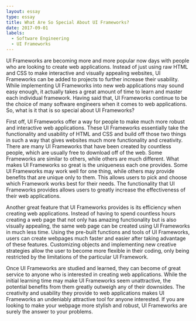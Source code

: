 ```yaml
---
layout: essay
type: essay
title: What Are So Special About UI Frameworks?
date: 2017-09-01
labels:
  - Software Engineering
  - UI Frameworks
---
```



UI Frameworks are becoming more and more popular now days with people who are looking to create web applications. Instead of just using raw HTML and CSS to make interactive and visually appealing websites, UI Frameworks can be added to projects to further increase their usability. While implementing UI Frameworks into new web applications may sound easy enough, it actually takes a great amount of time to learn and master each individual framework. Having said that, UI Frameworks continue to be the choice of many software engineers when it comes to web applications. So, what is it that is so special about UI Frameworks?

First off, UI Frameworks offer a way for people to make much more robust and interactive web applications. These UI Frameworks essentially take the functionality and usability of HTML and CSS and build off those two things in such a way that gives websites much more functionality and creativity. There are many UI Frameworks that have been created by countless people, which are usually free to download off of the web. Some Frameworks are similar to others, while others are much different. What makes UI Frameworks so great is the uniqueness each one provides. Some UI Frameworks may work well for one thing, while others may provide benefits that are unique only to them. This allows users to pick and choose which Framework works best for their needs. The functionality that UI Frameworks provides allows users to greatly increase the effectiveness of their web applications.

Another great feature that UI Frameworks provides is its efficiency when creating web applications. Instead of having to spend countless hours creating a web page that not only has amazing functionality but is also visually appealing, the same web page can be created using UI Frameworks in much less time. Using the pre-built functions and tools of UI Frameworks, users can create webpages much faster and easier after taking advantage of these features. Customizing objects and implementing new creative strategies allow the user to become more flexible in their coding, only being restricted by the limitations of the particular UI Framework.

Once UI Frameworks are studied and learned, they can become of great service to anyone who is interested in creating web applications. While the initial learning time may make UI Frameworks seem unattractive, the potential benefits from them greatly outweigh any of their downsides. The creativity and usability they provide to web applications makes UI Frameworks an undeniably attractive tool for anyone interested.  If you are looking to make your webpage more stylish and robust, UI Frameworks are surely the answer to your problems. 
